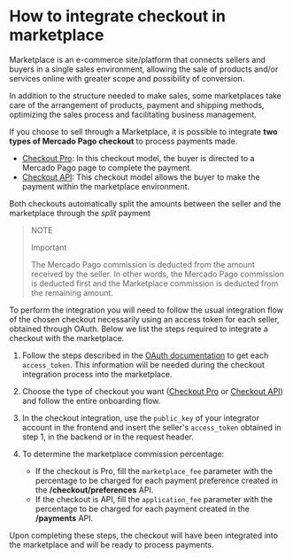 # How to integrate checkout in marketplace

Marketplace is an e-commerce site/platform that connects sellers and buyers in a single sales environment, allowing the sale of products and/or services online with greater scope and possibility of conversion.

In addition to the structure needed to make sales, some marketplaces take care of the arrangement of products, payment and shipping methods, optimizing the sales process and facilitating business management.

If you choose to sell through a Marketplace, it is possible to integrate **two types of Mercado Pago checkout** to process payments made.

* [Checkout Pro](https://www.mercadopago[FAKER][URL][DOMAIN]/developers/en/guides/online-payments/checkout-pro/introduction): In this checkout model, the buyer is directed to a Mercado Pago page to complete the payment.
* [Checkout API](https://www.mercadopago[FAKER][URL][DOMAIN]/developers/en/guides/online-payments/checkout-api/introduction): This checkout model allows the buyer to make the payment within the marketplace environment.

Both checkouts automatically split the amounts between the seller and the marketplace through the _split_ payment

> NOTE
>
> Important
>
> The Mercado Pago commission is deducted from the amount received by the seller. In other words, the Mercado Pago commission is deducted first and the Marketplace commission is deducted from the remaining amount.

To perform the integration you will need to follow the usual integration flow of the chosen checkout necessarily using an access token for each seller, obtained through OAuth. Below we list the steps required to integrate a checkout with the marketplace.

1. Follow the steps described in the [OAuth documentation](https://www.mercadopago/[FAKER][URL][DOMAIN]/developers/en/guides/security/oauth/introduction) to get each `access_token`. This information will be needed during the checkout integration process into the marketplace.
2. Choose the type of checkout you want ([Checkout Pro](https://www.mercadopago[FAKER][URL][DOMAIN]/developers/en/guides/online-payments/checkout-pro/introduction) or [Checkout API](https://www.mercadopago[FAKER][URL][DOMAIN]/developers/en/guides/online-payments/checkout-api/introduction)) and follow the entire onboarding flow.
3. In the checkout integration, use the `public_key` of your integrator account in the frontend and insert the seller's `access_token` obtained in step 1, in the backend or in the request header.
4. To determine the marketplace commission percentage:

    - If the checkout is Pro, fill the `marketplace_fee` parameter with the percentage to be charged for each payment preference created in the **/checkout/preferences** API.
    - If the checkout is API, fill the `application_fee` parameter with the percentage to be charged for each payment created in the **/payments** API.

Upon completing these steps, the checkout will have been integrated into the marketplace and will be ready to process payments.
